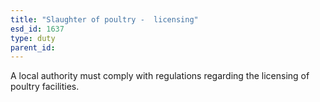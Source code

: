 ```yaml
---
title: "Slaughter of poultry -  licensing"
esd_id: 1637
type: duty
parent_id:  
---
```


A local authority must comply with regulations regarding the licensing of poultry facilities.

